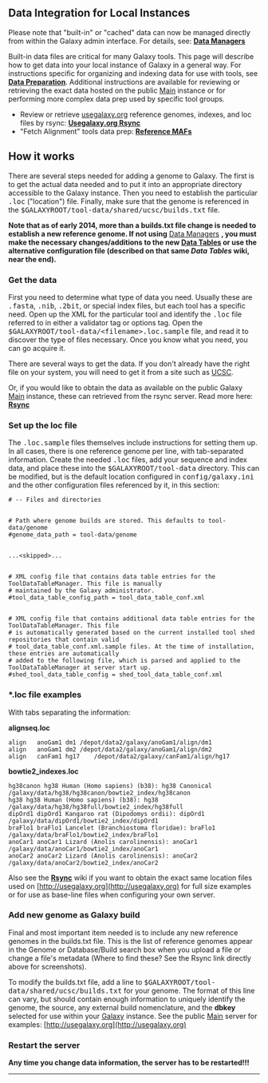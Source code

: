  

## Data Integration for Local Instances

Please note that "built-in" or "cached" data can now be managed directly from within the Galaxy admin interface. For details, see: **[Data Managers](Admin%2FTools%2FDataManagers)**

Built-in data files are critical for many Galaxy tools. This page will describe how to get data into your local instance of Galaxy in a general way. For instructions specific for organizing and indexing data for use with tools, see **[Data Preparation](Admin%2FDataPreparation)**. Additional instructions are available for reviewing or retrieving the exact data hosted on the public [Main](Main) instance or for performing more complex data prep used by specific tool groups.

- Review or retrieve [usegalaxy.org](http://usegalaxy.org) reference genomes, indexes, and loc files by rsync: **[Usegalaxy.org Rsync](Admin%2FUseGalaxyRsync)** 
- "Fetch Alignment" tools data prep: **[Reference MAFs](Admin%2FReferenceMAFs)** 

## How it works

There are several steps needed for adding a genome to Galaxy. The first is to get the actual data needed and to put it into an appropriate directory accessible to the Galaxy instance. Then you need to establish the particular <tt>.loc</tt> ("location") file. Finally, make sure that the genome is referenced in the <tt>$GALAXYROOT/tool-data/shared/ucsc/builds.txt</tt> file.

**Note that as of early 2014, more than a builds.txt file change is needed to establish a new reference genome. If not using** [Data Managers](Admin%2FTools%2FDataManagers) **, you must make the necessary changes/additions to the new [Data Tables](Admin%2FTools%2FData+Tables) or use the alternative configuration file (described on that same _Data Tables_ wiki, near the end).**

### Get the data

First you need to determine what type of data you need. Usually these are <tt>.fasta</tt>, <tt>.nib</tt>, <tt>.2bit</tt>, or special index files, but each tool has a specific need. Open up the XML for the particular tool and identify the <tt>.loc</tt> file referred to in either a validator tag or options tag. Open the <tt>$GALAXYROOT/tool-data/&lt;filename&gt;.loc.sample</tt> file, and read it to discover the type of files necessary. Once you know what you need, you can go acquire it.

There are several ways to get the data. If you don't already have the right file on your system, you will need to get it from a site such as [UCSC](http://genome.ucsc.edu).

Or, if you would like to obtain the data as available on the public Galaxy [Main](Main) instance, these can retrieved from the rsync server. Read more here: **[Rsync](Admin%2FUseGalaxyRsync)**

### Set up the loc file

The <tt>.loc.sample</tt> files themselves include instructions for setting them up. In all cases, there is one reference genome per line, with tab-separated information. Create the needed <tt>.loc</tt> files, add your sequence and index data, and place these into the <tt>$GALAXYROOT/tool-data</tt> directory. This can be modified, but is the default location configured in <tt>config/galaxy.ini</tt> and the other configuration files referenced by it, in this section:

```
# -- Files and directories


# Path where genome builds are stored. This defaults to tool-data/genome
#genome_data_path = tool-data/genome


...<skipped>...


# XML config file that contains data table entries for the ToolDataTableManager. This file is manually
# maintained by the Galaxy administrator.
#tool_data_table_config_path = tool_data_table_conf.xml


# XML config file that contains additional data table entries for the ToolDataTableManager. This file
# is automatically generated based on the current installed tool shed repositories that contain valid
# tool_data_table_conf.xml.sample files. At the time of installation, these entries are automatically
# added to the following file, which is parsed and applied to the ToolDataTableManager at server start up.
#shed_tool_data_table_config = shed_tool_data_table_conf.xml
```

### \*.loc file examples

With tabs separating the information:

**alignseq.loc**

```
align	anoGam1	dm1	/depot/data2/galaxy/anoGam1/align/dm1
align	anoGam1	dm2	/depot/data2/galaxy/anoGam1/align/dm2
align	canFam1	hg17	/depot/data2/galaxy/canFam1/align/hg17
```

**bowtie2\_indexes.loc**

```
hg38canon hg38 Human (Homo sapiens) (b38): hg38 Canonical /galaxy/data/hg38/hg38canon/bowtie2_index/hg38canon
hg38 hg38 Human (Homo sapiens) (b38): hg38 /galaxy/data/hg38/hg38full/bowtie2_index/hg38full
dipOrd1 dipOrd1 Kangaroo rat (Dipodomys ordii): dipOrd1 /galaxy/data/dipOrd1/bowtie2_index/dipOrd1
braFlo1 braFlo1 Lancelet (Branchiostoma floridae): braFlo1 /galaxy/data/braFlo1/bowtie2_index/braFlo1
anoCar1 anoCar1 Lizard (Anolis carolinensis): anoCar1 /galaxy/data/anoCar1/bowtie2_index/anoCar1
anoCar2 anoCar2 Lizard (Anolis carolinensis): anoCar2 /galaxy/data/anoCar2/bowtie2_index/anoCar2
```

Also see the **[Rsync](Admin%2FUseGalaxyRsync)** wiki if you want to obtain the exact same location files used on [http://usegalaxy.org](http://usegalaxy.org) for full size examples or for use as base-line files when configuring your own server.

### Add new genome as Galaxy build

Final and most important item needed is to include any new reference genomes in the builds.txt file. This is the list of reference genomes appear in the Genome or Database/Build search box when you upload a file or change a file's metadata (Where to find these? See the Rsync link directly above for screenshots).

To modify the builds.txt file, add a line to <tt>$GALAXYROOT/tool-data/shared/ucsc/builds.txt</tt> for your genome. The format of this line can vary, but should contain enough information to uniquely identify the genome, the source, any external build nomenclature, and the **dbkey** selected for use within your [Galaxy](http://getgalaxy.org) instance. See the public [Main](Main) server for examples: [http://usegalaxy.org](http://usegalaxy.org)

### Restart the server

**Any time you change data information, the server has to be restarted!!!**

* * *

